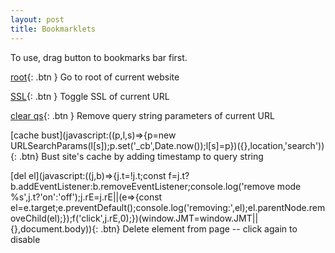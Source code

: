 ```yaml
---
layout: post
title: Bookmarklets
---
```


To use, drag button to bookmarks bar first.

[root](javascript:location.href=location.origin){: .btn }
Go to root of current website

[SSL](javascript:((l,h,hs)=>{l.protocol=l.protocol==h?hs:h;})(location,'http:','https:')){: .btn }
Toggle SSL of current URL

[clear qs](javascript:(l=>{l.href=l.origin+l.pathname})(location)){: .btn }
Remove query string parameters of current URL

[cache bust](javascript:((p,l,s)=>{p=new URLSearchParams(l[s]);p.set('_cb',Date.now());l[s]=p})({},location,'search')){: .btn}
Bust site's cache by adding timestamp to query string

[del el](javascript:((j,b)=>{j.t=!j.t;const f=j.t?b.addEventListener:b.removeEventListener;console.log('remove mode %s',j.t?'on':'off');j.rE=j.rE||(e=>{const el=e.target;e.preventDefault();console.log('removing:',el);el.parentNode.removeChild(el);});f('click',j.rE,0);})(window.JMT=window.JMT||{},document.body)){: .btn}
Delete element from page -- click again to disable
